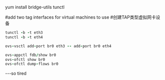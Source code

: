 yum install bridge-utils tunctl 

#add two tag interfaces for virtual machines to use
#创建TAP类型虚拟网卡设备  
```Ruby
tunctl -b -t eth3
tunctl -b -t eth4

ovs-vsctl add-port br0 eth3 -- add-port br0 eth4

ovs-appctl fdb/show br0
ovs-ofctl show br0
ovs-ofctl dump-flows br0
```
---so tired


